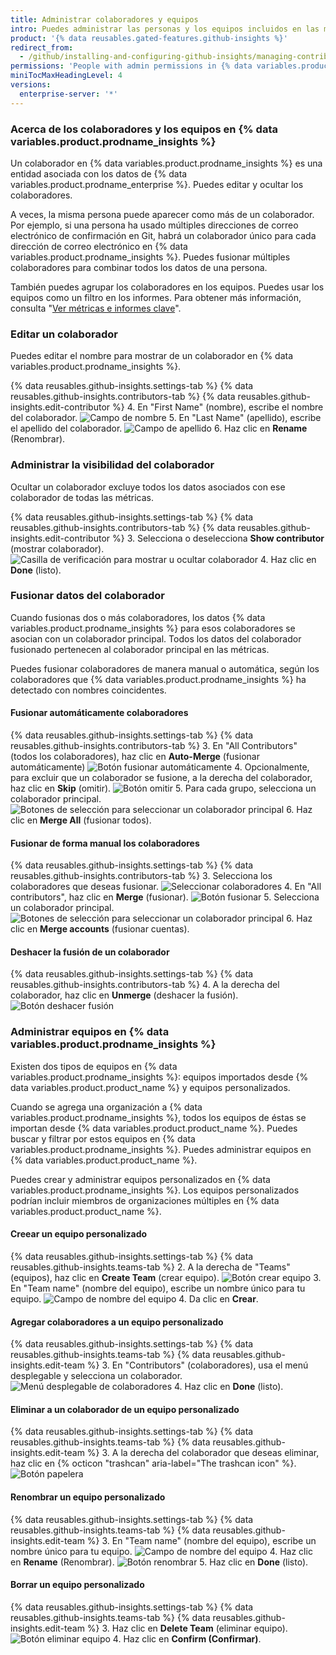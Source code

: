 ```yaml
---
title: Administrar colaboradores y equipos
intro: Puedes administrar las personas y los equipos incluidos en las métricas y los informes.
product: '{% data reusables.gated-features.github-insights %}'
redirect_from:
  - /github/installing-and-configuring-github-insights/managing-contributors-and-teams
permissions: 'People with admin permissions in {% data variables.product.prodname_insights %} can manage contributors and teams.'
miniTocMaxHeadingLevel: 4
versions:
  enterprise-server: '*'
---
```


### Acerca de los colaboradores y los equipos en {% data variables.product.prodname_insights %}

Un colaborador en {% data variables.product.prodname_insights %} es una entidad asociada con los datos de {% data variables.product.prodname_enterprise %}. Puedes editar y ocultar los colaboradores.

A veces, la misma persona puede aparecer como más de un colaborador. Por ejemplo, si una persona ha usado múltiples direcciones de correo electrónico de confirmación en Git, habrá un colaborador único para cada dirección de correo electrónico en {% data variables.product.prodname_insights %}. Puedes fusionar múltiples colaboradores para combinar todos los datos de una persona.

También puedes agrupar los colaboradores en los equipos. Puedes usar los equipos como un filtro en los informes. Para obtener más información, consulta "[Ver métricas e informes clave](/insights/exploring-your-usage-of-github-enterprise/viewing-key-metrics-and-reports)".

### Editar un colaborador

Puedes editar el nombre para mostrar de un colaborador en {% data variables.product.prodname_insights %}.

{% data reusables.github-insights.settings-tab %}
{% data reusables.github-insights.contributors-tab %}
{% data reusables.github-insights.edit-contributor %}
4. En "First Name" (nombre), escribe el nombre del colaborador. ![Campo de nombre](/assets/images/help/insights/first-name.png)
5. En "Last Name" (apellido), escribe el apellido del colaborador. ![Campo de apellido](/assets/images/help/insights/last-name.png)
6. Haz clic en **Rename** (Renombrar).

### Administrar la visibilidad del colaborador

Ocultar un colaborador excluye todos los datos asociados con ese colaborador de todas las métricas.

{% data reusables.github-insights.settings-tab %}
{% data reusables.github-insights.contributors-tab %}
{% data reusables.github-insights.edit-contributor %}
3. Selecciona o deselecciona **Show contributor** (mostrar colaborador). ![Casilla de verificación para mostrar u ocultar colaborador](/assets/images/help/insights/show-contributor.png)
4. Haz clic en **Done** (listo).

### Fusionar datos del colaborador

Cuando fusionas dos o más colaboradores, los datos {% data variables.product.prodname_insights %} para esos colaboradores se asocian con un colaborador principal. Todos los datos del colaborador fusionado pertenecen al colaborador principal en las métricas.

Puedes fusionar colaboradores de manera manual o automática, según los colaboradores que {% data variables.product.prodname_insights %} ha detectado con nombres coincidentes.

#### Fusionar automáticamente colaboradores

{% data reusables.github-insights.settings-tab %}
{% data reusables.github-insights.contributors-tab %}
3. En "All Contributors" (todos los colaboradores), haz clic en **Auto-Merge** (fusionar automáticamente) ![Botón fusionar automáticamente](/assets/images/help/insights/auto-merge.png)
4. Opcionalmente, para excluir que un colaborador se fusione, a la derecha del colaborador, haz clic en **Skip** (omitir). ![Botón omitir](/assets/images/help/insights/skip-contributor.png)
5. Para cada grupo, selecciona un colaborador principal. ![Botones de selección para seleccionar un colaborador principal](/assets/images/help/insights/select-primary.png)
6. Haz clic en **Merge All** (fusionar todos).

#### Fusionar de forma manual los colaboradores

{% data reusables.github-insights.settings-tab %}
{% data reusables.github-insights.contributors-tab %}
3. Selecciona los colaboradores que deseas fusionar. ![Seleccionar colaboradores](/assets/images/help/insights/select-contributors.png)
4. En "All contributors", haz clic en **Merge** (fusionar). ![Botón fusionar](/assets/images/help/insights/merge-button.png)
5. Selecciona un colaborador principal. ![Botones de selección para seleccionar un colaborador principal](/assets/images/help/insights/select-primary.png)
6. Haz clic en **Merge accounts** (fusionar cuentas).

#### Deshacer la fusión de un colaborador

{% data reusables.github-insights.settings-tab %}
{% data reusables.github-insights.contributors-tab %}
4. A la derecha del colaborador, haz clic en **Unmerge** (deshacer la fusión). ![Botón deshacer fusión](/assets/images/help/insights/unmerge-contributor.png)

### Administrar equipos en {% data variables.product.prodname_insights %}

Existen dos tipos de equipos en {% data variables.product.prodname_insights %}: equipos importados desde {% data variables.product.product_name %} y equipos personalizados.

Cuando se agrega una organización a {% data variables.product.prodname_insights %}, todos los equipos de éstas se importan desde {% data variables.product.product_name %}. Puedes buscar y filtrar por estos equipos en {% data variables.product.prodname_insights %}. Puedes administrar equipos en {% data variables.product.product_name %}.

Puedes crear y administrar equipos personalizados en {% data variables.product.prodname_insights %}. Los equipos personalizados podrían incluir miembros de organizaciones múltiples en {% data variables.product.product_name %}.

#### Creear un equipo personalizado

{% data reusables.github-insights.settings-tab %}
{% data reusables.github-insights.teams-tab %}
2. A la derecha de "Teams" (equipos), haz clic en **Create Team** (crear equipo). ![Botón crear equipo](/assets/images/help/insights/create-team.png)
3. En "Team name" (nombre del equipo), escribe un nombre único para tu equipo. ![Campo de nombre del equipo](/assets/images/help/insights/team-name.png)
4. Da clic en **Crear**.

#### Agregar colaboradores a un equipo personalizado

{% data reusables.github-insights.settings-tab %}
{% data reusables.github-insights.teams-tab %}
{% data reusables.github-insights.edit-team %}
3. En "Contributors" (colaboradores), usa el menú desplegable y selecciona un colaborador. ![Menú desplegable de colaboradores](/assets/images/help/insights/contributors-drop-down.png)
4. Haz clic en **Done** (listo).

#### Eliminar a un colaborador de un equipo personalizado

{% data reusables.github-insights.settings-tab %}
{% data reusables.github-insights.teams-tab %}
{% data reusables.github-insights.edit-team %}
3. A la derecha del colaborador que deseas eliminar, haz clic en {% octicon "trashcan" aria-label="The trashcan icon" %}. ![Botón papelera](/assets/images/help/insights/contributor-trashcan.png)

#### Renombrar un equipo personalizado

{% data reusables.github-insights.settings-tab %}
{% data reusables.github-insights.teams-tab %}
{% data reusables.github-insights.edit-team %}
3. En "Team name" (nombre del equipo), escribe un nombre único para tu equipo. ![Campo de nombre del equipo](/assets/images/help/insights/rename-team.png)
4. Haz clic en **Rename** (Renombrar). ![Botón renombrar](/assets/images/help/insights/rename-button-team.png)
5. Haz clic en **Done** (listo).

#### Borrar un equipo personalizado

{% data reusables.github-insights.settings-tab %}
{% data reusables.github-insights.teams-tab %}
{% data reusables.github-insights.edit-team %}
3. Haz clic en **Delete Team** (eliminar equipo). ![Botón eliminar equipo](/assets/images/help/insights/delete-team.png)
4. Haz clic en **Confirm (Confirmar)**.
